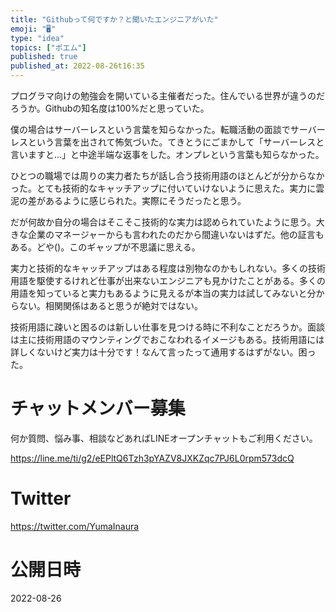 ```yaml
---
title: "Githubって何ですか？と聞いたエンジニアがいた"
emoji: "🖥"
type: "idea"
topics: ["ポエム"]
published: true
published_at: 2022-08-26t16:35
---
```



プログラマ向けの勉強会を開いている主催者だった。住んでいる世界が違うのだろうか。Githubの知名度は100%だと思っていた。

僕の場合はサーバーレスという言葉を知らなかった。転職活動の面談でサーバーレスという言葉を出されて怖気づいた。てきとうにごまかして「サーバーレスと言いますと…」と中途半端な返事をした。オンプレという言葉も知らなかった。

ひとつの職場では周りの実力者たちが話し合う技術用語のほとんどが分からなかった。とても技術的なキャッチアップに付いていけないように思えた。実力に雲泥の差があるように感じられた。実際にそうだったと思う。

だが何故か自分の場合はそこそこ技術的な実力は認められていたように思う。大きな企業のマネージャーからも言われたのだから間違いないはずだ。他の証言もある。どや()。このギャップが不思議に思える。

実力と技術的なキャッチアップはある程度は別物なのかもしれない。多くの技術用語を駆使するけれど仕事が出来ないエンジニアも見かけたことがある。多くの用語を知っていると実力もあるように見えるが本当の実力は試してみないと分からない。相関関係はあると思うが絶対ではない。

技術用語に疎いと困るのは新しい仕事を見つける時に不利なことだろうか。面談は主に技術用語のマウンティングでおこなわれるイメージもある。技術用語には詳しくないけど実力は十分です！なんて言ったって通用するはずがない。困った。

<!-- Update From Qiita API -->

# チャットメンバー募集


何か質問、悩み事、相談などあればLINEオープンチャットもご利用ください。

https://line.me/ti/g2/eEPltQ6Tzh3pYAZV8JXKZqc7PJ6L0rpm573dcQ


# Twitter

https://twitter.com/YumaInaura

<!-- Update From Qiita API -->


# 公開日時

2022-08-26

